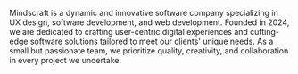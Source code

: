 Mindscraft is a dynamic and innovative software company specializing in UX design, software development, and web development. Founded in 2024, we are dedicated to crafting user-centric digital experiences and cutting-edge software solutions tailored to meet our clients' unique needs. As a small but passionate team, we prioritize quality, creativity, and collaboration in every project we undertake.
